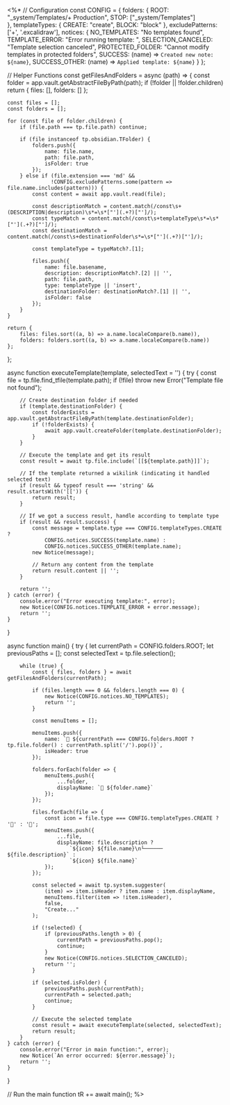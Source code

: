 <%*
// Configuration
const CONFIG = {
    folders: {
        ROOT: "_system/Templates/+ Production",
        STOP: ["_system/Templates"]  
    },
    templateTypes: {
        CREATE: "create",
        BLOCK: "block"
    },
    excludePatterns: ['+', '.excalidraw'],
    notices: {
        NO_TEMPLATES: "No templates found",
        TEMPLATE_ERROR: "Error running template: ",
        SELECTION_CANCELED: "Template selection canceled",
        PROTECTED_FOLDER: "Cannot modify templates in protected folders",
        SUCCESS: (name) => `Created new note: ${name}`,
        SUCCESS_OTHER: (name) => `Applied template: ${name}`
    }
};

// Helper Functions
const getFilesAndFolders = async (path) => {
    const folder = app.vault.getAbstractFileByPath(path);
    if (!folder || !folder.children) return { files: [], folders: [] };
    
    const files = [];
    const folders = [];
    
    for (const file of folder.children) {
        if (file.path === tp.file.path) continue;
        
        if (file instanceof tp.obsidian.TFolder) {
            folders.push({
                name: file.name,
                path: file.path,
                isFolder: true
            });
        } else if (file.extension === 'md' && 
                  !CONFIG.excludePatterns.some(pattern => file.name.includes(pattern))) {
            const content = await app.vault.read(file);
            
            const descriptionMatch = content.match(/const\s+(DESCRIPTION|description)\s*=\s*["'](.+?)["']/);
            const typeMatch = content.match(/const\s+templateType\s*=\s*["'](.+?)["']/);
            const destinationMatch = content.match(/const\s+destinationFolder\s*=\s*["'](.+?)["']/);
            
            const templateType = typeMatch?.[1];
            
            files.push({
                name: file.basename,
                description: descriptionMatch?.[2] || '',
                path: file.path,
                type: templateType || 'insert',
                destinationFolder: destinationMatch?.[1] || '',
                isFolder: false
            });
        }
    }
    
    return { 
        files: files.sort((a, b) => a.name.localeCompare(b.name)),
        folders: folders.sort((a, b) => a.name.localeCompare(b.name))
    };
};

async function executeTemplate(template, selectedText = '') {
    try {
        const file = tp.file.find_tfile(template.path);
        if (!file) throw new Error("Template file not found");

        // Create destination folder if needed
        if (template.destinationFolder) {
            const folderExists = app.vault.getAbstractFileByPath(template.destinationFolder);
            if (!folderExists) {
                await app.vault.createFolder(template.destinationFolder);
            }
        }
        
        // Execute the template and get its result
        const result = await tp.file.include(`[[${template.path}]]`);
        
        // If the template returned a wikilink (indicating it handled selected text)
        if (result && typeof result === 'string' && result.startsWith('[[')) {
            return result;
        }
        
        // If we got a success result, handle according to template type
        if (result && result.success) {
            const message = template.type === CONFIG.templateTypes.CREATE ? 
                CONFIG.notices.SUCCESS(template.name) :
                CONFIG.notices.SUCCESS_OTHER(template.name);
            new Notice(message);
            
            // Return any content from the template
            return result.content || '';
        }
        
        return '';
    } catch (error) {
        console.error("Error executing template:", error);
        new Notice(CONFIG.notices.TEMPLATE_ERROR + error.message);
        return '';
    }
}

async function main() {
    try {
        let currentPath = CONFIG.folders.ROOT;
        let previousPaths = [];
        const selectedText = tp.file.selection();
        
        while (true) {
            const { files, folders } = await getFilesAndFolders(currentPath);
            
            if (files.length === 0 && folders.length === 0) {
                new Notice(CONFIG.notices.NO_TEMPLATES);
                return '';
            }

            const menuItems = [];
            
            menuItems.push({ 
                name: `📁 ${currentPath === CONFIG.folders.ROOT ? tp.file.folder() : currentPath.split('/').pop()}`, 
                isHeader: true 
            });
            
            folders.forEach(folder => {
                menuItems.push({
                    ...folder,
                    displayName: `📁 ${folder.name}`
                });
            });
            
            files.forEach(file => {
                const icon = file.type === CONFIG.templateTypes.CREATE ? '📝' : '📄';
                menuItems.push({
                    ...file,
                    displayName: file.description ? 
                        `${icon} ${file.name}\n└────── ${file.description}` : 
                        `${icon} ${file.name}`
                });
            });

            const selected = await tp.system.suggester(
                (item) => item.isHeader ? item.name : item.displayName,
                menuItems.filter(item => !item.isHeader),
                false,
                "Create..."
            );

            if (!selected) {
                if (previousPaths.length > 0) {
                    currentPath = previousPaths.pop();
                    continue;
                }
                new Notice(CONFIG.notices.SELECTION_CANCELED);
                return '';
            }

            if (selected.isFolder) {
                previousPaths.push(currentPath);
                currentPath = selected.path;
                continue;
            }

            // Execute the selected template
            const result = await executeTemplate(selected, selectedText);
            return result;
        }
    } catch (error) {
        console.error("Error in main function:", error);
        new Notice(`An error occurred: ${error.message}`);
        return '';
    }
}

// Run the main function
tR += await main();
%>